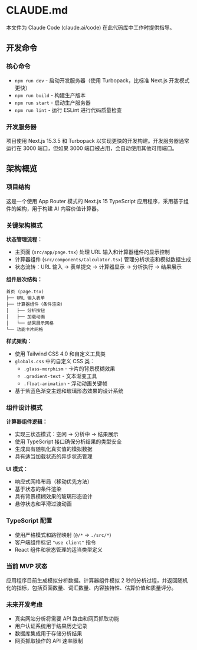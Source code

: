 # CLAUDE.md

本文件为 Claude Code (claude.ai/code) 在此代码库中工作时提供指导。

## 开发命令

### 核心命令
- `npm run dev` - 启动开发服务器（使用 Turbopack，比标准 Next.js 开发模式更快）
- `npm run build` - 构建生产版本
- `npm run start` - 启动生产服务器
- `npm run lint` - 运行 ESLint 进行代码质量检查

### 开发服务器
项目使用 Next.js 15.3.5 和 Turbopack 以实现更快的开发构建。开发服务器通常运行在 3000 端口，但如果 3000 端口被占用，会自动使用其他可用端口。

## 架构概览

### 项目结构
这是一个使用 App Router 模式的 Next.js 15 TypeScript 应用程序，采用基于组件的架构，用于构建 AI 内容价值计算器。

### 关键架构模式

**状态管理流程：**
- 主页面 (`src/app/page.tsx`) 处理 URL 输入和计算器组件的显示控制
- 计算器组件 (`src/components/Calculator.tsx`) 管理分析状态和模拟数据生成
- 状态流转：URL 输入 → 表单提交 → 计算器显示 → 分析执行 → 结果展示

**组件层次结构：**
```
首页 (page.tsx)
├── URL 输入表单
├── 计算器组件（条件渲染）
│   ├── 分析按钮
│   ├── 加载动画
│   └── 结果展示网格
└── 功能卡片网格
```

**样式架构：**
- 使用 Tailwind CSS 4.0 和自定义工具类
- `globals.css` 中的自定义 CSS 类：
  - `.glass-morphism` - 卡片的背景模糊效果
  - `.gradient-text` - 文本渐变工具
  - `.float-animation` - 浮动动画关键帧
- 基于紫蓝色渐变主题和玻璃形态效果的设计系统

### 组件设计模式

**计算器组件逻辑：**
- 实现三状态模式：空闲 → 分析中 → 结果展示
- 使用 TypeScript 接口确保分析结果的类型安全
- 生成具有随机化真实值的模拟数据
- 具有适当加载状态的异步状态管理

**UI 模式：**
- 响应式网格布局（移动优先方法）
- 基于状态的条件渲染
- 具有背景模糊效果的玻璃形态设计
- 悬停状态和平滑过渡动画

### TypeScript 配置
- 使用严格模式和路径映射 (`@/*` → `./src/*`)
- 客户端组件标记 `"use client"` 指令
- React 组件和状态管理的适当类型定义

### 当前 MVP 状态
应用程序目前生成模拟分析数据。计算器组件模拟 2 秒的分析过程，并返回随机化的指标，包括页面数量、词汇数量、内容独特性、估算价值和质量评分。

### 未来开发考虑
- 真实网站分析将需要 API 路由和网页抓取功能
- 用户认证系统用于结果历史记录
- 数据库集成用于存储分析结果
- 网页抓取操作的 API 速率限制